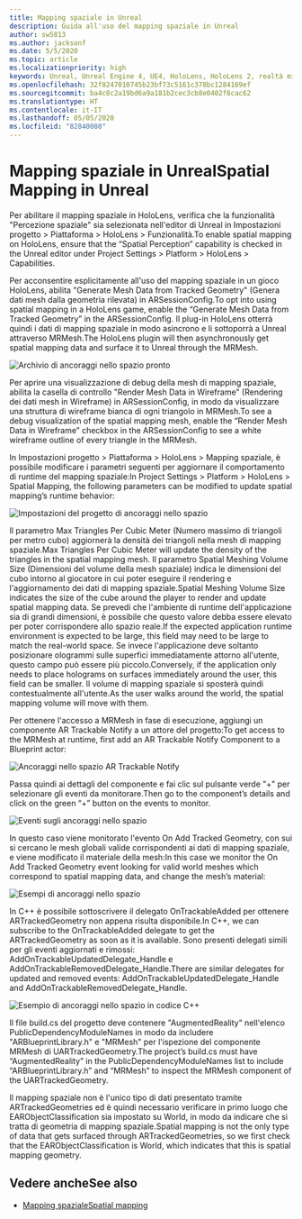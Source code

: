 ```yaml
---
title: Mapping spaziale in Unreal
description: Guida all'uso del mapping spaziale in Unreal
author: sw5813
ms.author: jacksonf
ms.date: 5/5/2020
ms.topic: article
ms.localizationpriority: high
keywords: Unreal, Unreal Engine 4, UE4, HoloLens, HoloLens 2, realtà mista, sviluppo, funzionalità, documentazione, guide, ologrammi, mapping spaziale
ms.openlocfilehash: 32f8247010745b23bf73c5161c378bc1284169ef
ms.sourcegitcommit: ba4c8c2a19bd6a9a181b2cec3cb8e0402f8cac62
ms.translationtype: HT
ms.contentlocale: it-IT
ms.lasthandoff: 05/05/2020
ms.locfileid: "82840080"
---
```

# <a name="spatial-mapping-in-unreal"></a><span data-ttu-id="9c96f-104">Mapping spaziale in Unreal</span><span class="sxs-lookup"><span data-stu-id="9c96f-104">Spatial Mapping in Unreal</span></span>

<span data-ttu-id="9c96f-105">Per abilitare il mapping spaziale in HoloLens, verifica che la funzionalità "Percezione spaziale" sia selezionata nell'editor di Unreal in Impostazioni progetto > Piattaforma > HoloLens > Funzionalità.</span><span class="sxs-lookup"><span data-stu-id="9c96f-105">To enable spatial mapping on HoloLens, ensure that the “Spatial Perception” capability is checked in the Unreal editor under Project Settings > Platform > HoloLens > Capabilities.</span></span>  

<span data-ttu-id="9c96f-106">Per acconsentire esplicitamente all'uso del mapping spaziale in un gioco HoloLens, abilita "Generate Mesh Data from Tracked Geometry" (Genera dati mesh dalla geometria rilevata) in ARSessionConfig.</span><span class="sxs-lookup"><span data-stu-id="9c96f-106">To opt into using spatial mapping in a HoloLens game, enable the “Generate Mesh Data from Tracked Geometry” in the ARSessionConfig.</span></span>  <span data-ttu-id="9c96f-107">Il plug-in HoloLens otterrà quindi i dati di mapping spaziale in modo asincrono e li sottoporrà a Unreal attraverso MRMesh.</span><span class="sxs-lookup"><span data-stu-id="9c96f-107">The HoloLens plugin will then asynchronously get spatial mapping data and surface it to Unreal through the MRMesh.</span></span> 

![Archivio di ancoraggi nello spazio pronto](images/unreal-spatialmapping-arsettings.PNG)

<span data-ttu-id="9c96f-109">Per aprire una visualizzazione di debug della mesh di mapping spaziale, abilita la casella di controllo "Render Mesh Data in Wireframe" (Rendering dei dati mesh in Wireframe) in ARSessionConfig, in modo da visualizzare una struttura di wireframe bianca di ogni triangolo in MRMesh.</span><span class="sxs-lookup"><span data-stu-id="9c96f-109">To see a debug visualization of the spatial mapping mesh, enable the “Render Mesh Data in Wireframe” checkbox in the ARSessionConfig to see a white wireframe outline of every triangle in the MRMesh.</span></span> 

<span data-ttu-id="9c96f-110">In Impostazioni progetto > Piattaforma > HoloLens > Mapping spaziale, è possibile modificare i parametri seguenti per aggiornare il comportamento di runtime del mapping spaziale:</span><span class="sxs-lookup"><span data-stu-id="9c96f-110">In Project Settings > Platform > HoloLens > Spatial Mapping, the following parameters can be modified to update spatial mapping’s runtime behavior:</span></span> 

![Impostazioni del progetto di ancoraggi nello spazio](images/unreal-spatialmapping-projectsettings.PNG)

<span data-ttu-id="9c96f-112">Il parametro Max Triangles Per Cubic Meter (Numero massimo di triangoli per metro cubo) aggiornerà la densità dei triangoli nella mesh di mapping spaziale.</span><span class="sxs-lookup"><span data-stu-id="9c96f-112">Max Triangles Per Cubic Meter will update the density of the triangles in the spatial mapping mesh.</span></span>  <span data-ttu-id="9c96f-113">Il parametro Spatial Meshing Volume Size (Dimensioni del volume della mesh spaziale) indica le dimensioni del cubo intorno al giocatore in cui poter eseguire il rendering e l'aggiornamento dei dati di mapping spaziale.</span><span class="sxs-lookup"><span data-stu-id="9c96f-113">Spatial Meshing Volume Size indicates the size of the cube around the player to render and update spatial mapping data.</span></span>  <span data-ttu-id="9c96f-114">Se prevedi che l'ambiente di runtime dell'applicazione sia di grandi dimensioni, è possibile che questo valore debba essere elevato per poter corrispondere allo spazio reale.</span><span class="sxs-lookup"><span data-stu-id="9c96f-114">If the expected application runtime environment is expected to be large, this field may need to be large to match the real-world space.</span></span>  <span data-ttu-id="9c96f-115">Se invece l'applicazione deve soltanto posizionare ologrammi sulle superfici immediatamente attorno all'utente, questo campo può essere più piccolo.</span><span class="sxs-lookup"><span data-stu-id="9c96f-115">Conversely, if the application only needs to place holograms on surfaces immediately around the user, this field can be smaller.</span></span>  <span data-ttu-id="9c96f-116">Il volume di mapping spaziale si sposterà quindi contestualmente all'utente.</span><span class="sxs-lookup"><span data-stu-id="9c96f-116">As the user walks around the world, the spatial mapping volume will move with them.</span></span> 

<span data-ttu-id="9c96f-117">Per ottenere l'accesso a MRMesh in fase di esecuzione, aggiungi un componente AR Trackable Notify a un attore del progetto:</span><span class="sxs-lookup"><span data-stu-id="9c96f-117">To get access to the MRMesh at runtime, first add an AR Trackable Notify Component to a Blueprint actor:</span></span> 

![Ancoraggi nello spazio AR Trackable Notify](images/unreal-spatialmapping-artrackablenotify.PNG)

<span data-ttu-id="9c96f-119">Passa quindi ai dettagli del componente e fai clic sul pulsante verde "+" per selezionare gli eventi da monitorare.</span><span class="sxs-lookup"><span data-stu-id="9c96f-119">Then go to the component’s details and click on the green “+” button on the events to monitor.</span></span> 

![Eventi sugli ancoraggi nello spazio](images/unreal-spatialmapping-events.PNG)

<span data-ttu-id="9c96f-121">In questo caso viene monitorato l'evento On Add Tracked Geometry, con sui si cercano le mesh globali valide corrispondenti ai dati di mapping spaziale, e viene modificato il materiale della mesh:</span><span class="sxs-lookup"><span data-stu-id="9c96f-121">In this case we monitor the On Add Tracked Geometry event looking for valid world meshes which correspond to spatial mapping data, and change the mesh’s material:</span></span> 

![Esempi di ancoraggi nello spazio](images/unreal-spatialmapping-example.PNG)

<span data-ttu-id="9c96f-123">In C++ è possibile sottoscrivere il delegato OnTrackableAdded per ottenere ARTrackedGeometry non appena risulta disponibile.</span><span class="sxs-lookup"><span data-stu-id="9c96f-123">In C++, we can subscribe to the OnTrackableAdded delegate to get the ARTrackedGeometry as soon as it is available.</span></span>  <span data-ttu-id="9c96f-124">Sono presenti delegati simili per gli eventi aggiornati e rimossi: AddOnTrackableUpdatedDelegate_Handle e AddOnTrackableRemovedDelegate_Handle.</span><span class="sxs-lookup"><span data-stu-id="9c96f-124">There are similar delegates for updated and removed events: AddOnTrackableUpdatedDelegate_Handle and AddOnTrackableRemovedDelegate_Handle.</span></span> 

![Esempio di ancoraggi nello spazio in codice C++](images/unreal-spatialmapping-examplecode.PNG)

<span data-ttu-id="9c96f-126">Il file build.cs del progetto deve contenere "AugmentedReality" nell'elenco PublicDependencyModuleNames in modo da includere "ARBlueprintLibrary.h" e "MRMesh" per l'ispezione del componente MRMesh di UARTrackedGeometry.</span><span class="sxs-lookup"><span data-stu-id="9c96f-126">The project’s build.cs must have “AugmentedReality” in the PublicDependencyModuleNames list to include “ARBlueprintLibrary.h” and “MRMesh” to inspect the MRMesh component of the UARTrackedGeometry.</span></span> 

<span data-ttu-id="9c96f-127">Il mapping spaziale non è l'unico tipo di dati presentato tramite ARTrackedGeometries ed è quindi necessario verificare in primo luogo che EARObjectClassification sia impostato su World, in modo da indicare che si tratta di geometria di mapping spaziale.</span><span class="sxs-lookup"><span data-stu-id="9c96f-127">Spatial mapping is not the only type of data that gets surfaced through ARTrackedGeometries, so we first check that the EARObjectClassification is World, which indicates that this is spatial mapping geometry.</span></span> 

## <a name="see-also"></a><span data-ttu-id="9c96f-128">Vedere anche</span><span class="sxs-lookup"><span data-stu-id="9c96f-128">See also</span></span>
* [<span data-ttu-id="9c96f-129">Mapping spaziale</span><span class="sxs-lookup"><span data-stu-id="9c96f-129">Spatial mapping</span></span>](spatial-mapping.md)
